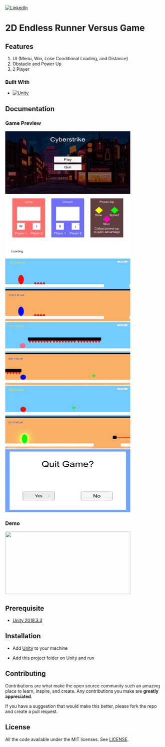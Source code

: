 [![LinkedIn][linkedin-shield]][linkedin-url]

[linkedin-shield]: https://img.shields.io/badge/-LinkedIn-black.svg?style=for-the-badge&logo=linkedin&colorB=555
[linkedin-url]: https://www.linkedin.com/in/evanderchristiandumalang/

# 2D Endless Runner Versus Game 

## Features

1. UI (Menu, Win, Lose Conditional Loading, and Distance)
2. Obstacle and Power Up
3. 2 Player

### Built With

* [![Unity][Unity.com]][Unity-url]

[Unity.com]: https://img.shields.io/badge/Unity-FFFFFF?style=for-the-badge&logo=unity&logoColor=black
[Unity-url]: https://unity.com/

## Documentation

### Game Preview
<img src="Preview/menu.png" width="400" height="200"> <img src="Preview/loading.png" width="400" height="200"> <img src="Preview/play.png" width="400" height="200"> <img src="Preview/respawn.png" width="400" height="200"> <img src="Preview/power.png" width="400" height="200"> <img src="Preview/quit.png" width="400" height="200"> 

### Demo
<img src="Preview/demo.gif" width="400" height="200">

## Prerequisite

- [Unity 2018.3.3 ](https://unity3d.com/get-unity/download/archive)

## Installation

- Add [Unity](https://store.unity.com/front-page?check_logged_in=1#plans-individual) to your machine

- Add this project folder on Unity and run

## Contributing

Contributions are what make the open source community such an amazing place to learn, inspire, and create. Any contributions you make are **greatly appreciated**.

If you have a suggestion that would make this better, please fork the repo and create a pull request.

## License

All the code available under the MIT licenses. See [LICENSE](LICENSE).

